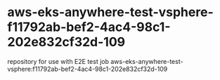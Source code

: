 # aws-eks-anywhere-test-vsphere-f11792ab-bef2-4ac4-98c1-202e832cf32d-109
repository for use with E2E test job aws-eks-anywhere-test-vsphere:f11792ab-bef2-4ac4-98c1-202e832cf32d-109
